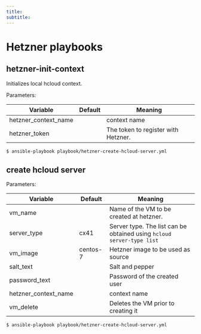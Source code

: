 ```yaml
---
title:
subtitle:
---
```


# Hetzner playbooks

## hetzner-init-context

Initializes local hcloud context.

Parameters:

| Variable | Default | Meaning |
| --- | --- | --- |
| hetzner_context_name |  | context name |
| hetzner_token |  | The token to register with Hetzner. |

```bash
$ ansible-playbook playbook/hetzner-create-hcloud-server.yml
```

## create hcloud server

Parameters:

| Variable | Default | Meaning |
| --- | --- | --- |
| vm_name |  | Name of the VM to be created at hetzner. |
| server_type | cx41 | Server type. The list can be obtained using `hcloud server-type list` |
| vm_image | centos-7 | Hetzner image to be used as source | 
| salt_text | | Salt and pepper |
| password_text |  | Password of the created user |
| hetzner_context_name |  | context name |
| vm_delete |  | Deletes the VM prior to creating it |

```bash
$ ansible-playbook playbook/hetzner-create-hcloud-server.yml
```